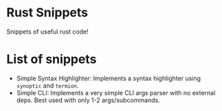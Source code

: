 # Rust Snippets
Snippets of useful rust code!

# List of snippets
* Simple Syntax Highlighter: Implements a syntax highlighter using `synoptic` and `termion`.
* Simple CLI: Implements a very simple CLI args parser with no external deps. Best used with only 1-2 args/subcommands.
